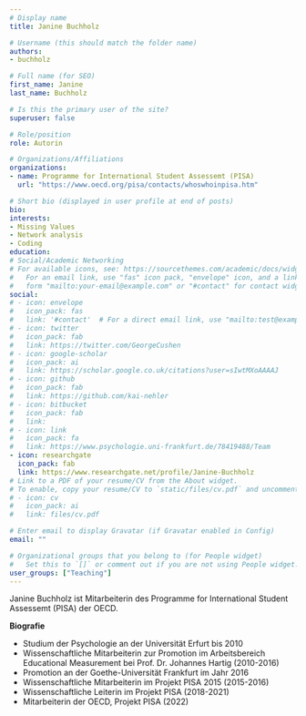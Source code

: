 ```yaml
---
# Display name
title: Janine Buchholz

# Username (this should match the folder name)
authors:
- buchholz

# Full name (for SEO)
first_name: Janine 
last_name: Buchholz

# Is this the primary user of the site?
superuser: false

# Role/position
role: Autorin

# Organizations/Affiliations
organizations:
- name: Programme for International Student Assessemt (PISA)
  url: "https://www.oecd.org/pisa/contacts/whoswhoinpisa.htm"

# Short bio (displayed in user profile at end of posts)
bio:
interests:
- Missing Values
- Network analysis
- Coding
education:
# Social/Academic Networking
# For available icons, see: https://sourcethemes.com/academic/docs/widgets/#icons
#   For an email link, use "fas" icon pack, "envelope" icon, and a link in the
#   form "mailto:your-email@example.com" or "#contact" for contact widget.
social:
# - icon: envelope
#   icon_pack: fas
#   link: '#contact'  # For a direct email link, use "mailto:test@example.org".
# - icon: twitter
#   icon_pack: fab
#   link: https://twitter.com/GeorgeCushen
# - icon: google-scholar
#   icon_pack: ai
#   link: https://scholar.google.co.uk/citations?user=sIwtMXoAAAAJ
# - icon: github
#   icon_pack: fab
#   link: https://github.com/kai-nehler
# - icon: bitbucket
#   icon_pack: fab
#   link:
# - icon: link
#   icon_pack: fa
#   link: https://www.psychologie.uni-frankfurt.de/78419488/Team
- icon: researchgate
  icon_pack: fab
  link: https://www.researchgate.net/profile/Janine-Buchholz
# Link to a PDF of your resume/CV from the About widget.
# To enable, copy your resume/CV to `static/files/cv.pdf` and uncomment the lines below.
# - icon: cv
#   icon_pack: ai
#   link: files/cv.pdf

# Enter email to display Gravatar (if Gravatar enabled in Config)
email: ""

# Organizational groups that you belong to (for People widget)
#   Set this to `[]` or comment out if you are not using People widget.
user_groups: ["Teaching"]
---
```



Janine Buchholz ist Mitarbeiterin des Programme for International Student Assessemt (PISA) der OECD.

**Biografie**

- Studium der Psychologie an der Universität Erfurt bis 2010
- Wissenschaftliche Mitarbeiterin zur Promotion im Arbeitsbereich Educational Measurement bei Prof. Dr. Johannes Hartig (2010-2016)
- Promotion an der Goethe-Universität Frankfurt im Jahr 2016
- Wissenschaftliche Mitarbeiterin im Projekt PISA 2015 (2015-2016)
- Wissenschaftliche Leiterin im Projekt PISA (2018-2021)
- Mitarbeiterin der OECD, Projekt PISA (2022)
